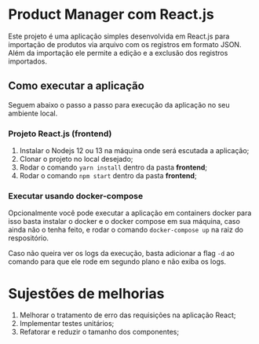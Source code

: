 # Product Manager com React.js

Este projeto é uma aplicação simples desenvolvida em React.js para importação de produtos via arquivo com os registros em formato JSON. Além da importação ele permite a edição e a exclusão dos registros importados.

## Como executar a aplicação

Seguem abaixo o passo a passo para execução da aplicação no seu ambiente local.

### Projeto React.js (frontend)

1. Instalar o Nodejs 12 ou 13 na máquina onde será escutada a aplicação;
1. Clonar o projeto no local desejado;
1. Rodar o comando `yarn install` dentro da pasta **frontend**;
1. Rodar o comando `npm start` dentro da pasta **frontend**;

### Executar usando docker-compose

Opcionalmente você pode executar a aplicação em containers docker para isso basta instalar o docker e o docker compose em sua máquina, caso ainda não o tenha feito, e rodar o comando `docker-compose up` na raiz do respositório.

Caso não queira ver os logs da execução, basta adicionar a flag `-d` ao comando para que ele rode em segundo plano e não exiba os logs.

# Sujestões de melhorias 

1. Melhorar o tratamento de erro das requisições na aplicação React;
1. Implementar testes unitários;
1. Refatorar e reduzir o tamanho dos componentes;